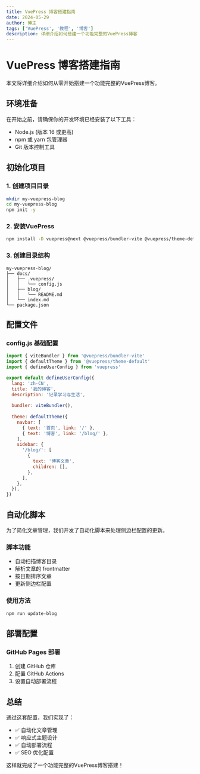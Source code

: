 ```yaml
---
title: VuePress 博客搭建指南
date: 2024-05-29
author: 博主
tags: ['VuePress', '教程', '博客']
description: 详细介绍如何搭建一个功能完整的VuePress博客
---
```


# VuePress 博客搭建指南

本文将详细介绍如何从零开始搭建一个功能完整的VuePress博客。

## 环境准备

在开始之前，请确保你的开发环境已经安装了以下工具：

- Node.js (版本 16 或更高)
- npm 或 yarn 包管理器
- Git 版本控制工具

## 初始化项目

### 1. 创建项目目录

```bash
mkdir my-vuepress-blog
cd my-vuepress-blog
npm init -y
```

### 2. 安装VuePress

```bash
npm install -D vuepress@next @vuepress/bundler-vite @vuepress/theme-default
```

### 3. 创建目录结构

```
my-vuepress-blog/
├── docs/
│   ├── .vuepress/
│   │   └── config.js
│   ├── blog/
│   │   └── README.md
│   └── index.md
└── package.json
```

## 配置文件

### config.js 基础配置

```javascript
import { viteBundler } from '@vuepress/bundler-vite'
import { defaultTheme } from '@vuepress/theme-default'
import { defineUserConfig } from 'vuepress'

export default defineUserConfig({
  lang: 'zh-CN',
  title: '我的博客',
  description: '记录学习与生活',
  
  bundler: viteBundler(),
  
  theme: defaultTheme({
    navbar: [
      { text: '首页', link: '/' },
      { text: '博客', link: '/blog/' },
    ],
    sidebar: {
      '/blog/': [
        {
          text: '博客文章',
          children: [],
        },
      ],
    },
  }),
})
```

## 自动化脚本

为了简化文章管理，我们开发了自动化脚本来处理侧边栏配置的更新。

### 脚本功能

- 自动扫描博客目录
- 解析文章的 frontmatter
- 按日期排序文章
- 更新侧边栏配置

### 使用方法

```bash
npm run update-blog
```

## 部署配置

### GitHub Pages 部署

1. 创建 GitHub 仓库
2. 配置 GitHub Actions
3. 设置自动部署流程

## 总结

通过这套配置，我们实现了：

- ✅ 自动化文章管理
- ✅ 响应式主题设计
- ✅ 自动部署流程
- ✅ SEO 优化配置

这样就完成了一个功能完整的VuePress博客搭建！